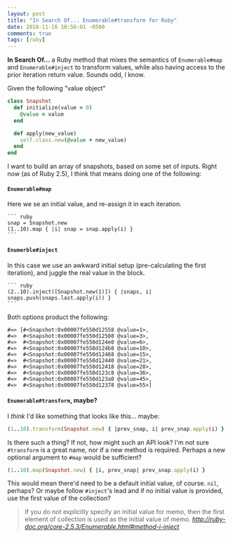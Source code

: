 ```yaml
---
layout: post
title: "In Search Of... Enumerable#transform for Ruby"
date: 2018-11-16 10:56:01 -0500
comments: true
tags: [ruby]
---
```


**In Search Of…** a Ruby method that mixes the semantics of `Enumerable#map` and `Enumerable#inject` to transform values, while also having access to the prior iteration return value.
Sounds odd, I know.

Given the following "value object"

``` ruby
class Snapshot
  def initialize(value = 0)
    @value = value
  end

  def apply(new_value)
    self.class.new(@value + new_value)
  end
end
```

I want to build an array of snapshots, based on some set of inputs.
Right now (as of Ruby 2.5), I think that means doing one of the following:

#### `Enumerable#map`

Here we se an initial value, and re-assign it in each iteration.

    ``` ruby
    snap = Snapshot.new
    (1..10).map { |i| snap = snap.apply(i) }
    ```

#### `Enumerble#inject`

In this case we use an awkward initial setup (pre-calculating the first iteration), and juggle the real value in the block.

    ``` ruby
    (2..10).inject([Snapshot.new(1)]) { |snaps, i| snaps.push(snaps.last.apply(i)) }
    ```

Both options product the following:

``` irb
#=> [#<Snapshot:0x00007fe550d12558 @value=1>,
#=>  #<Snapshot:0x00007fe550d12508 @value=3>,
#=>  #<Snapshot:0x00007fe550d124e0 @value=6>,
#=>  #<Snapshot:0x00007fe550d124b8 @value=10>,
#=>  #<Snapshot:0x00007fe550d12468 @value=15>,
#=>  #<Snapshot:0x00007fe550d12440 @value=21>,
#=>  #<Snapshot:0x00007fe550d12418 @value=28>,
#=>  #<Snapshot:0x00007fe550d123c8 @value=36>,
#=>  #<Snapshot:0x00007fe550d123a0 @value=45>,
#=>  #<Snapshot:0x00007fe550d12378 @value=55>]
```

#### `Enumerable#transform`, maybe?

I _think_ I'd like something that looks like this… maybe:

``` ruby
(1..10).transform(Snapshot.new) { |prev_snap, i| prev_snap.apply(i) }
```

<!-- more -->

Is there such a thing?
If not, how might such an API look?
I'm not sure `#transform` is a great name, nor if a new method is required.
Perhaps a new optional argument to `#map` would be sufficient?

``` ruby
(1..10).map(Snapshot.new) { |i, prev_snap| prev_snap.apply(i) }
```

This would mean there'd need to be a default initial value, of course.
`nil`, perhaps?
Or maybe follow `#inject`'s lead and if no initial value is provided, use the first value of the collection?

> If you do not explicitly specify an initial value for memo, then the first element of collection is used as the initial value of memo.
> <cite>http://ruby-doc.org/core-2.5.3/Enumerable.html#method-i-inject</cite>
